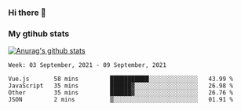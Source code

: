 ### Hi there 👋

### My gtihub stats

[![Anurag's github stats](https://github-readme-stats.vercel.app/api?username=gaozhidong)](https://github.com/gaozhidong/github-readme-stats)

<!--START_SECTION:waka-->
```text
Week: 03 September, 2021 - 09 September, 2021

Vue.js       58 mins         ███████████░░░░░░░░░░░░░░   43.99 % 
JavaScript   35 mins         ██████▓░░░░░░░░░░░░░░░░░░   26.98 % 
Other        35 mins         ██████▓░░░░░░░░░░░░░░░░░░   26.76 % 
JSON         2 mins          ▒░░░░░░░░░░░░░░░░░░░░░░░░   01.91 % 
```
<!--END_SECTION:waka-->